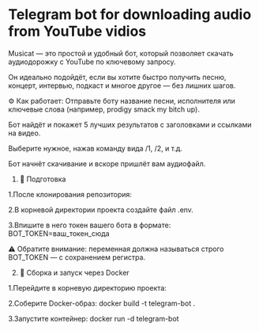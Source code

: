 # Telegram bot for downloading audio from YouTube vidios 

Musicat — это простой и удобный бот, который позволяет скачать аудиодорожку с YouTube по ключевому запросу.

Он идеально подойдёт, если вы хотите быстро получить песню, концерт, интервью, подкаст и многое другое — без лишних шагов.

⚙️ Как работает:
Отправьте боту название песни, исполнителя или ключевые слова (например, prodigy smack my bitch up).

Бот найдёт и покажет 5 лучших результатов с заголовками и ссылками на видео.

Выберите нужное, нажав команду вида /1, /2, и т.д.

Бот начнёт скачивание и вскоре пришлёт вам аудиофайл.


1. 🔧 Подготовка

1.После клонирования репозитория:

2.В корневой директории проекта создайте файл .env.

3.Впишите в него токен вашего бота в формате:
    BOT_TOKEN=ваш_токен_сюда

⚠️ Обратите внимание: переменная должна называться строго BOT_TOKEN — с сохранением регистра.

2. 🐳 Сборка и запуск через Docker

1.Перейдите в корневую директорию проекта:

2.Соберите Docker-образ:
    docker build -t telegram-bot .

3.Запустите контейнер:
    docker run -d telegram-bot
